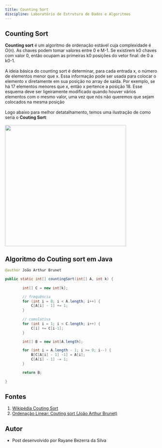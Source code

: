 ```yaml
---
title: Counting Sort
discipline: Laboratório de Estrutura de Dados e Algoritmos
---
```


## Counting Sort
<strong>Counting sort</strong> é um algoritmo de ordenação estável cuja complexidade é O(n). As chaves podem tomar valores entre 0 e M-1. Se existirem k0 chaves com valor 0, então ocupam as primeiras k0 posições do vetor final: de 0 a k0-1.
<br><br>
A ideia básica do counting sort é determinar, para cada entrada x, o número de elementos menor que x. Essa informação pode ser usada para colocar o elemento x diretamente em sua posição no array de saída. Por exemplo, se há 17 elementos menores que x, então x pertence a posição 18. Esse esquema deve ser ligeiramente modificado quando houver vários elementos com o mesmo valor, uma vez que nós não queremos que sejam colocados na mesma posição
<br><br>
Logo abaixo para melhor detatalhamento, temos uma ilustração de como seria o <strong>Couting Sort</strong>:
<br><br>
<img src ="https://felipepriuli.files.wordpress.com/2013/01/exemplo_vetor_bs.png" widght="600" height="400">

## Algoritmo do Couting sort em Java

```java
@author João Arthur Brunet 

public static int[] countingSort(int[] A, int k) {
    
        int[] C = new int[k];

        // frequência
        for (int i = 0; i < A.length; i++) {
            C[A[i] - 1] += 1;
        }
        
        // cumulativa
        for (int i = 1; i < C.length; i++) {
            C[i] += C[i-1];
        }

        int[] B = new int[A.length];

        for (int i = A.length - 1; i >= 0; i--) {
            B[C[A[i] - 1] -1] = A[i];
            C[A[i] - 1] -= 1;
        }

        return B;
    
}
```
## Fontes 
1. <a href="https://pt.wikipedia.org/wiki/Counting_sort" target="_blank">Wikipédia Couting Sort</a>
2. <a href="https://joaoarthurbm.github.io/eda/posts/ordenacao-linear/" target="_blank"> Ordenação Linear: Couting sort (João Arthur Brunet) </a>

## Autor 
- Post desenvolvido por Rayane Bezerra da Silva